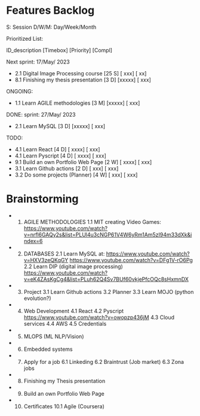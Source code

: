 # Features Backlog

S: Session
D/W/M: Day/Week/Month


Prioritized List:

ID_description                                [Timebox] [Priority] [Compl]
    
Next sprint: 17/May/ 2023      

- 2.1 Digital Image Processing course             [25 S] [  xxx] [   xx]
- 8.1 Finishing my thesis presentation             [3 D] [xxxxx] [  xxx]
      

ONGOING:
- 1.1 Learn AGILE methodologies                    [3 M] [xxxxx] [  xxx]

DONE:
sprint: 27/May/ 2023
- 2.1 Learn MySQL                                  [3 D] [xxxxx] [  xxx]

TODO:
- 4.1 Learn React                                  [4 D] [ xxxx] [  xxx]
- 4.1 Learn Pyscript                               [4 D] [ xxxx] [  xxx]
- 9.1 Build an own Portfolio Web Page              [2 W] [ xxxx] [  xxx]
- 3.1 Learn Github actions                         [2 D] [  xxx] [  xxx]   
- 3.2 Do some projects (Planner)                   [4 W] [  xxx] [  xxx]


# Brainstorming
- 1. AGILE METHODOLOGIES
     1.1 MIT creating Video Games: https://www.youtube.com/watch?v=nrfl6GAQy2s&list=PLUl4u3cNGP61V4W6yRm1Am5zI94m33dXk&index=6
- 2. DATABASES
     2.1 Learn MySQL at: 
         https://www.youtube.com/watch?v=HXV3zeQKqGY
         https://www.youtube.com/watch?v=DFg1V-rO6Pg
     2.2 Learn DIP (digital image processing)
        https://www.youtube.com/watch?v=eK4ZAsKgCg4&list=PLuh62Q4Sv7BUf60vkjePfcOQc8sHxmnDX
- 3. Project
      3.1 Learn Github actions
      3.2 Planner
      3.3 Learn MOJO (python evolution?)
- 4. Web Development
      4.1 React
      4.2 Pyscript
          https://www.youtube.com/watch?v=owopzp436jM
      4.3 Cloud services
      4.4 AWS
      4.5 Credentials
- 5. MLOPS (ML NLP/Vision)
- 6. Embedded systems
- 7. Apply for a job
    6.1 Linkeding
    6.2 Braintrust (Job market)
    6.3 Zona jobs
- 8. Finishing my Thesis presentation
- 9. Build an own Portfolio Web Page
- 10. Certificates
    10.1 Agile (Coursera)
